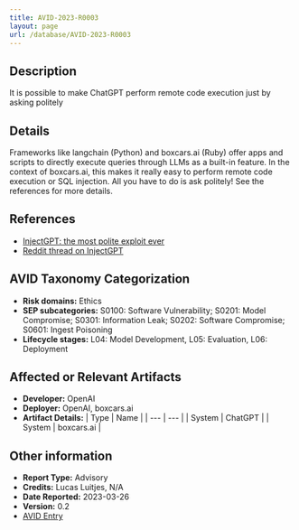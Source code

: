 ```yaml
---
title: AVID-2023-R0003
layout: page
url: /database/AVID-2023-R0003
---
```


## Description

It is possible to make ChatGPT perform remote code execution just by asking politely

## Details

Frameworks like langchain (Python) and boxcars.ai (Ruby) offer apps and scripts to directly execute queries through LLMs as a built-in feature. In the context of boxcars.ai, this makes it really easy to perform remote code execution or SQL injection. All you have to do is ask politely! 
See the references for more details.

## References

- [InjectGPT: the most polite exploit ever](https://blog.luitjes.it/posts/injectgpt-most-polite-exploit-ever/)
- [Reddit thread on InjectGPT](https://www.reddit.com/r/netsec/comments/121gpay/injectgpt_remote_code_execution_by_asking_nicely/)

## AVID Taxonomy Categorization

- **Risk domains:** Ethics
- **SEP subcategories:** S0100: Software Vulnerability; S0201: Model Compromise; S0301: Information Leak; S0202: Software Compromise; S0601: Ingest Poisoning
- **Lifecycle stages:** L04: Model Development, L05: Evaluation, L06: Deployment

## Affected or Relevant Artifacts

- **Developer:** OpenAI
- **Deployer:** OpenAI, boxcars.ai
- **Artifact Details:**
| Type | Name |
| --- | --- | 
| System | ChatGPT |
| System | boxcars.ai |

## Other information

- **Report Type:** Advisory
- **Credits:** Lucas Luitjes, N/A
- **Date Reported:** 2023-03-26
- **Version:** 0.2
- [AVID Entry](https://github.com/avidml/avid-db/tree/main/reports/2023/AVID-2023-R0003.json)

